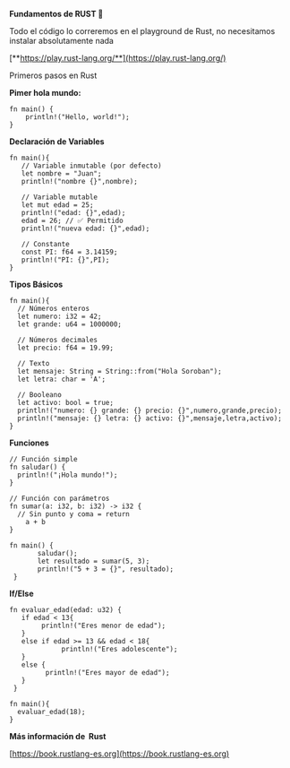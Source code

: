 **Fundamentos de RUST 🦀**

Todo el código lo correremos en el playground de Rust, no necesitamos instalar absolutamente nada

[**https://play.rust-lang.org/**](https://play.rust-lang.org/)

Primeros pasos en Rust

**Pimer hola mundo:**

```plaintext
fn main() {
    println!("Hello, world!");
}
```

**Declaración de Variables**

```plaintext
fn main(){
   // Variable inmutable (por defecto)
   let nombre = "Juan";
   println!("nombre {}",nombre);

   // Variable mutable
   let mut edad = 25;
   println!("edad: {}",edad);
   edad = 26; // ✅ Permitido
   println!("nueva edad: {}",edad);

   // Constante
   const PI: f64 = 3.14159;
   println!("PI: {}",PI);
}
```

**Tipos Básicos**

```plaintext
fn main(){
  // Números enteros
  let numero: i32 = 42;
  let grande: u64 = 1000000;

  // Números decimales
  let precio: f64 = 19.99;

  // Texto
  let mensaje: String = String::from("Hola Soroban");
  let letra: char = 'A';

  // Booleano
  let activo: bool = true;
  println!("numero: {} grande: {} precio: {}",numero,grande,precio);
  println!("mensaje: {} letra: {} activo: {}",mensaje,letra,activo);
}
```

**Funciones**

```plaintext
// Función simple 
fn saludar() {
  println!("¡Hola mundo!"); 
}

// Función con parámetros 
fn sumar(a: i32, b: i32) -> i32 {
  // Sin punto y coma = return 
    a + b 
}

fn main() { 
       saludar(); 
       let resultado = sumar(5, 3); 
       println!("5 + 3 = {}", resultado);
 }
```

**If/Else**

```plaintext
fn evaluar_edad(edad: u32) {
   if edad < 13{
        println!("Eres menor de edad");
   }
   else if edad >= 13 && edad < 18{ 
             println!("Eres adolescente"); 
   } 
   else { 
         println!("Eres mayor de edad");  
   }
 }

fn main(){
  evaluar_edad(18);
}
```

**Más información de  Rust**

[https://book.rustlang-es.org](https://book.rustlang-es.org)
